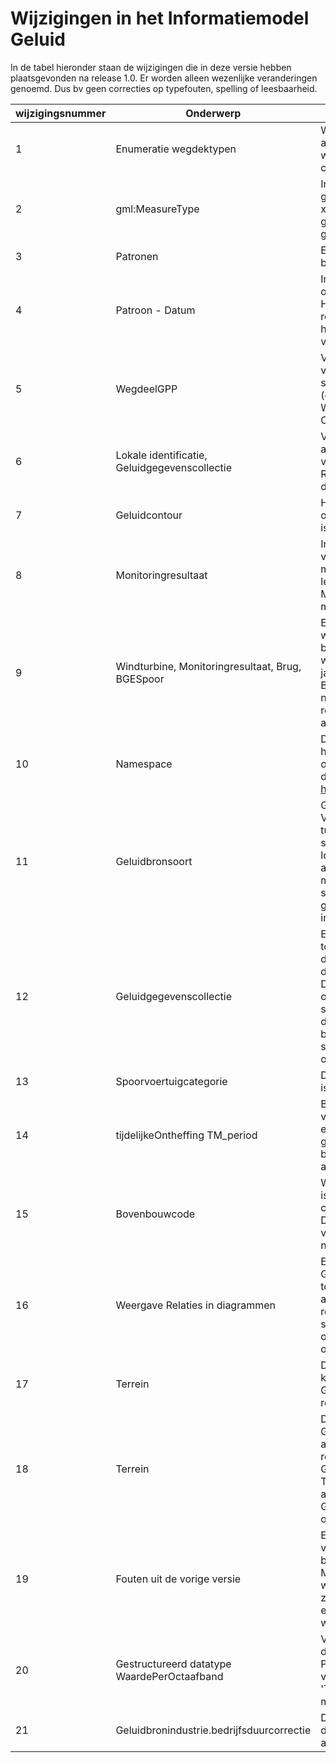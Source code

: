 # Wijzigingen in het Informatiemodel Geluid

In de tabel hieronder staan de wijzigingen die in deze versie hebben
plaatsgevonden na release 1.0. Er worden alleen wezenlijke veranderingen
genoemd. Dus bv geen correcties op typefouten, spelling of leesbaarheid.

| **wijzigingsnummer** | **Onderwerp**                                             | **Wijziging**                                                                                                                                                                                                                                                                                                                                                                                                                                                                                                                                                                                                                                                                                                               |
|----------------------|-----------------------------------------------------------|-----------------------------------------------------------------------------------------------------------------------------------------------------------------------------------------------------------------------------------------------------------------------------------------------------------------------------------------------------------------------------------------------------------------------------------------------------------------------------------------------------------------------------------------------------------------------------------------------------------------------------------------------------------------------------------------------------------------------------|
| 1                    | Enumeratie wegdektypen                                    | Waardelijst (=enumeratie) met vastgestelde aanduidingen voor 17 wegdekcorrectietypen is aangepast conform omgevingsregeling- bijlage IVe.                                                                                                                                                                                                                                                                                                                                                                                                                                                                                                                                                                                               |
| 2                    | gml:MeasureType                                              | In het hele model is het type gml:MeasureType omgezet naar het type xs:decimal. Dit is gedaan omdat er op het gml:MeasureType in het XSD geen facets gezet kunnen worden en op xs:decimal wel.                                                                                                                                                                                                                                                                                                                                                                                                                                                                                                                                 |
| 3                    | Patronen                                                  | Enkele patronen aangepast, zoals bijvoorbeeld bij spoordeelGPP.intensiteit.                                                                                                                                                                                                                                                                                                                                                                                                                                                                                                                                 |
| 4                    | Patroon - Datum                                           | In het model worden uitspraken gedaan over specifieke representaties (patronen). Het model dient onafhankelijk te zijn van de representatie. Op verschillende plekken in het model is deze afhankelijkheid verwijderd.                                                                                                                                                                                                                                                                                                                                                                                                                                                                                                                           |
| 5                    | WegdeelGPP                                                | Voor correcties ten gevolge van optrekkend verkeer in de omgeving van kruispunten en snelheidsbeperkende obstakels (optrektoeslag), zijn in relatie tot WegdeelGPP, 2 objecttypes toegevoegd: Optrektoeslagpunt en Optrektoeslagvlak.                                                                                                                                                                                                                                                                                                                                                                                                                                                                                                                                                           |
| 6                    | Lokale identificatie, Geluidgegevenscollectie             | Voortschrijdende inzichten tav het aanleveren en uitleveren aan de CVGG zijn verwerkt in de Uitwisselstandaard CVGG. Relevante teksten in het IMgeluid zijn daarop aangepast.                                                                                                                                                                                                                                                                                                                                                                                                                                                                                                                                                                                                                   |
| 7                    | Geluidcontour                                             | Het Geluidcontour.contourVlak is niet meer optioneel en de Geluidcontour.contourLijn is toegevoegd.                                                                                                                                                                                                                                                                                                                                                                                                                                                                                                                                                                                                              |
| 8                    | Monitoringresultaat                                       | In versie 1.0 ontbrak de mogelijkheid om voor geluidbron Industrie de monitoringresultaten van GPPLnight aan te leveren. Daarom is het nieuwe Objecttype MonitoringresultaatIndustrie toegevoegd, met het attribuut monitoringwaardeLnight.                                                                                                                                                                                                                                                                                                                                                                                                                                                                              |
| 9                    | Windturbine, Monitoringresultaat, Brug, BGESpoor          | Een aantal modelleerfouten is opgelost. Zo was in versie 1.0 de geluidtoeslag voor een brug verkeerd gemodelleerd; bij windturbine klopte de jaargemiddeldeGeluidemissie niet; bij BGESpoor de gegevensgroep intensiteit niet; en bij GPPspoor en BGEspoor was de remindicatie niet verplicht.  Dat is nu allemaal aangepast.                                                                                                                                                                                                                                                                                                                                                     |
| 10                   | Namespace                                                 | De namespace is veranderd en daarbij is het versienummer op logische manier opgenomen. Voor IMgeluid versie 1.1. is dat nu http://www.geluidgegevens.nl/IMGeluid/1.1                                                                                                                                                                                                                                                                                                                                                                                                      |
| 11                   | Geluidbronsoort                                           | Geluidbronsoort enumeratie is uitgebreid. Voor spoor is een onderscheid gemaakt tussen lokale spoorwegen BGE en lokale spoorwegen GPP. Door deze opsplitsing bij lokaal spoor, moesten ook enkele regels aangepast worden. M.n. welke objecten je moet aanleveren in geval van lokale spoorwegen GPP. De regels voor geluidbronsoort hoofdspoorwegen gelden immers ook voor lokale spoorwegen GPP.                                                                                                                                                                                                                                                                                                                                                                                                                                                                                                       |
| 12                   | Geluidgegevenscollectie                                   | Een nieuwe attribuut (systematiek) is toegevoegd. Daarin wordt aangegeven of de gegevenscollectie betrekking heeft op de GPP of  BGE systematiek of iets anders. Door deze toevoeging en door de opsplitsing van de geluidbronsoort lokale spoorwegen in GPP en BGE, zijn alle regels die te maken hebben met welke objecten, bij welke geluidbronsoort, en bij welke systematiek aangeleverd moeten worden opnieuw bekeken en aangepast.                                                                                                                                                                                                                                                                                                                                                                                                                                                          |  
| 13                   | Spoorvoertuigcategorie                                    | De waardelijst van spoorvoertuigcategorie is aangepast van 13 naar 12 categoriën.                                                                                                                                                                                                                                                                                                                                                                                                                                                                                                                                                                                                                                                                                   |
| 14                   | tijdelijkeOntheffing TM_period                            | Bij tijdelijkOntheffing zijn twee attributen vervangen: beginTijdelijkOntheffing en eindTijdelijkOntheffing: nu is Date als Type gebruikt ipv TM_Period. Dit is in lijn met de beginVrijstelling en eindVrijstelling attributen.                                                                                                                                                                                                                                                                                                                                                                                                                                                                                                   |
| 15                   | Bovenbouwcode                                             | Waardelijst van bovenbouwcodes (spoor) is uitgebreid van 12 naar 16. Er zijn extra categorieën bijgekomen tbv lokaal spoor. Daarnaast zijn de waarden in de lijst vereenvoudigd tot cijfers. Bijv 'IndexB01' is nu '1'.                                                                                                                                                                                                                                                                                                                                                                                                                                                                                                                                                                                                             |
| 16                   | Weergave Relaties in diagrammen                           | Een nieuwe element GeluidgegevenscollectieElement is toegvoegd. Deze wordt gebruikt als abstracte  klasse. Daardoor zijn bepaalde relaties expliciet geworden, die eerder als stippellijn in het diagram waren opgenomen. De diagrammen zijn als geheel opnieuw gemaakt.                                                               |
| 17                   | Terrein                                                   | De relatie tussen Terrein en Geluidcontour klopte niet. De relatie van Terrein naar Geluidcontour is omgedraaid naar een relatie van Geluidcontour naar Terrein.                                                                                                                                                                                |
| 18                   | Terrein                                                   | De relatie tussen Terrein en Geluidproductieplafond miste. De associatierelatie «Relatiesoort» met relatierol +terrein is gelegd van Geluidproductieplafondobject 0..\* naar Terrein 0..1. De definitie van de relatie is aangepast naar '0 of meer Geluidproductieplafondobjecten horen bij 0 of 1 Terrein.'                                                                                                                                                                                                                                                                                                                                                                                                                                                                                                                   |
| 19                   | Fouten uit de vorige versie                                 | Enkele fouten uit de vorige versie zijn verwijderd. Zoals: de toegestane decimalen bij een Monitoringresultaat.monitoringwaarde waren niet juist; enumeratie wisselkantcode zat nog in model, maar wordt niet gebruikt; en bij diffractor waren onjuiste toegestane waarden opgenomen.                                                                                                                                                                                                                                                                                                                                                                                                                                                                                                                                                                                                                                                                              |
| 20                   | Gestructureerd datatype WaardePerOctaafband               | Voor elk data-element van gestructureerd datatype WaardePerOctaafBand is in het Patroon de zinsnede 'Toegestane waarde: van 0 tot en met 999,99' gewijzigd naar 'Toegestane waarde: van -999,99 tot en met 999,99'.                                                                                                                                                                                                                                                                                                                                                                                                                                                                                                         |
|21                    |Geluidbronindustrie.bedrijfsduurcorrectie|De multipliciteit is aanpast naar [3] voor de drie dagdelen en de toelichting is er op aangepast|
